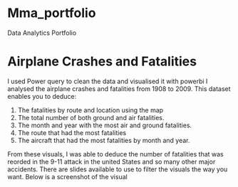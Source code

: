 # Mma_portfolio
Data Analytics Portfolio


# Airplane Crashes and Fatalities
I used Power query to clean the data and visualised it with powerbi
I analysed the airplane crashes and fatalities from 1908 to 2009. This dataset enables you to deduce:
1. The fatalities by route and location using the map
2. The total number of both ground and air fatalities.
3. The month and year with the most air and ground fatalities.
4. The route that had the most fatalities
5. The aircraft that had the most fatalities by month and year.

From these visuals, I was able to deduce the number of fatalities that was reorded in the 9-11 attack in the united States and so many other major accidents. There are slides available to use to filter the visuals the way you want.
Below is a screenshot of the visual
